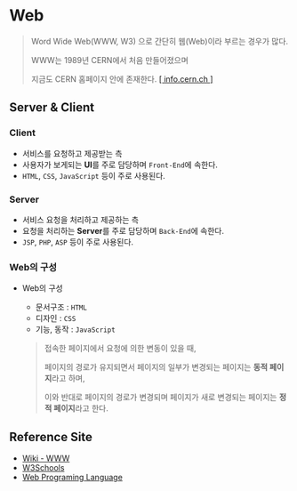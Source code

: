 # Web

> Word Wide Web(WWW, W3) 으로 간단히 웹(Web)이라 부르는 경우가 많다.
>
> WWW는 1989년 CERN에서 처음 만들어졌으며
>
> 지금도 CERN 홈페이지 안에 존재한다.  [[ info.cern.ch ]](http://info.cern.ch/)



## Server & Client

### Client

- 서비스를 요청하고 제공받는 측
- 사용자가 보게되는 **UI**를 주로 담당하며 `Front-End`에 속한다.
- `HTML`, `CSS`, `JavaScript` 등이 주로 사용된다.



### Server

- 서비스 요청을 처리하고 제공하는 측
- 요청을 처리하는 **Server**를 주로 담당하며 `Back-End`에 속한다.
- `JSP`, `PHP`, `ASP` 등이 주로 사용된다.



### Web의 구성

- Web의 구성

  - 문서구조 : `HTML`
  - 디자인 : `CSS`
  - 기능, 동작 : `JavaScript`

  

  > 접속한 페이지에서 요청에 의한 변동이 있을 때,
  >
  > 페이지의 경로가 유지되면서 페이지의 일부가 변경되는 페이지는 **동적 페이지**라고 하며,
  >
  > 이와 반대로 페이지의 경로가 변경되며 페이지가 새로 변경되는 페이지는 **정적 페이지**라고 한다.



## Reference Site

- [Wiki - WWW]([https://ko.wikipedia.org/wiki/%EC%9B%94%EB%93%9C_%EC%99%80%EC%9D%B4%EB%93%9C_%EC%9B%B9](https://ko.wikipedia.org/wiki/월드_와이드_웹))
- [W3Schools](https://www.w3schools.com/)
- [Web Programing Language](https://crosstheline.tistory.com/20)

